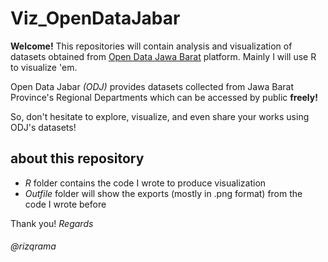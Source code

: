 # Viz_OpenDataJabar

**Welcome!**
This repositories will contain analysis and visualization of datasets obtained from [Open Data Jawa Barat](https://opendata.jabarprov.go.id/) platform. Mainly I will use R to visualize 'em. 

Open Data Jabar *(ODJ)* provides datasets collected from Jawa Barat Province's Regional Departments which can be accessed by public **freely!**

So, don't hesitate to explore, visualize, and even share your works using ODJ's datasets!

## about this repository
- *R* folder contains the code I wrote to produce visualization
- *Outfile* folder will show the exports (mostly in .png format) from the code I wrote before

Thank you!
*Regards*
###### @rizqrama